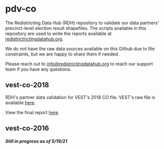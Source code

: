 # pdv-co

The Redistricting Data Hub (RDH) repository to validate our data partners' precinct-level election result shapefiles. The scripts available in this repository are used to write the reports available at [redistrictrictingdatahub.org]([https://redistrictingdatahub.org/](https://redistrictingdatahub.org/)). 

We do not have the raw data sources available on this Github due to file constraints, but we are happy to share them if needed. 

Please reach out to info@redistrictingdatahub.org to reach our support team if you have any questions. 

## vest-co-2018

RDH's partner data validation for VEST's 2018 CO file. VEST's raw file is available [here](https://dataverse.harvard.edu/file.xhtml?persistentId=doi:10.7910/DVN/UBKYRU/PPH2WE&version=36.0).

View the final report [here](https://redistrictingdatahub.org/dataset/vest-2018-colorado-precinct-and-election-results/).

## vest-co-2016

#### _Still in progress as of 5/19/21_